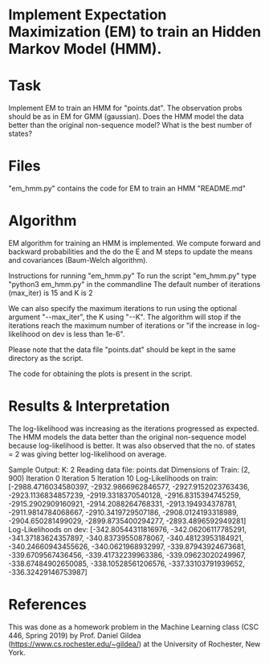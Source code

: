 # Implement Expectation Maximization (EM) to train an Hidden Markov Model (HMM).

# Task


Implement EM to train an HMM for "points.dat". The observation probs should be as in EM for GMM (gaussian). Does the HMM model the data better than the original non-sequence model? What is the best number of states?

# Files


"em_hmm.py" contains the code for EM to train an HMM "README.md"

# Algorithm


EM algorithm for training an HMM is implemented. We compute forward and backward probabilities and the do the E and M steps to update the means and covariances (Baum-Welch algorithm).

Instructions for running "em_hmm.py"
To run the script "em_hmm.py" type "python3 em_hmm.py" in the commandline The default number of iterations (max_iter) is 15 and K is 2

We can also specify the maximum iterations to run using the optional argument "--max_iter", the K using "--K". The algorithm will stop if the iterations reach the maximum number of iterations or "if the increase in log-likelihood on dev is less than 1e-6".

Please note that the data file "points.dat" should be kept in the same directory as the script.

The code for obtaining the plots is present in the script.

#  Results & Interpretation

The log-likelihood was increasing as the iterations progressed as expected. The HMM models the data better than the original non-sequence model because log-likelihood is better. It was also observed that the no. of states = 2 was giving better log-likelihood on average.

Sample Output: K: 2 Reading data file: points.dat Dimensions of Train: (2, 900) Iteration 0 Iteration 5 Iteration 10 Log-Likelihoods on train: [-2988.4716034580397, -2932.9866962846577, -2927.9152023763436, -2923.1136834857239, -2919.3318370540128, -2916.8315394745259, -2915.2902909160921, -2914.2088264768331, -2913.194934378781, -2911.9814784068667, -2910.3419729507186, -2908.0124193318989, -2904.650281499029, -2899.8735400294277, -2893.4896592949281] Log-Likelihoods on dev: [-342.80544311816976, -342.06206117785291, -341.37183624357897, -340.83739550878067, -340.48123953184921, -340.24660943455626, -340.0621968932997, -339.87943924673681, -339.6709567436456, -339.41732239963386, -339.09623020249967, -338.67484902650085, -338.10528561206576, -337.33103791939652, -336.32429146753987]

# References

This was done as a homework problem in the Machine Learning class (CSC 446, Spring 2019) by Prof. Daniel Gildea (https://www.cs.rochester.edu/~gildea/) at the University of Rochester, New York.
